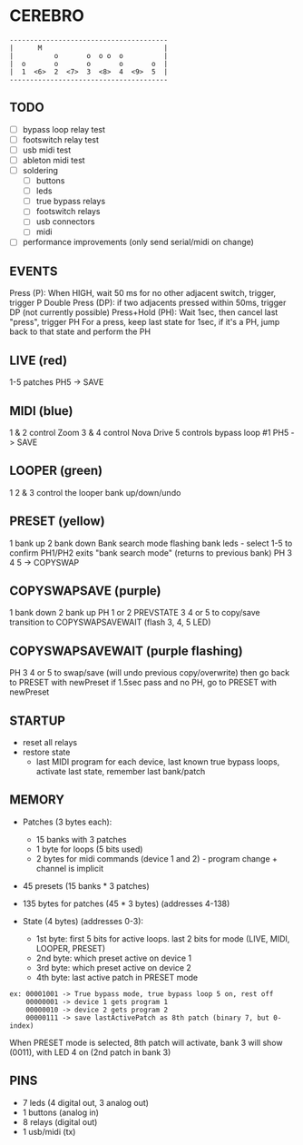 # CEREBRO
```
---------------------------------------
|      M                              |
|          o       o  o o  o          |
|  o       o       o       o       o  |
|  1  <6>  2  <7>  3  <8>  4  <9>  5  |
---------------------------------------
```

## TODO

- [ ] bypass loop relay test
- [ ] footswitch relay test
- [ ] usb midi test
- [ ] ableton midi test
- [ ] soldering
  - [ ] buttons
  - [ ] leds
  - [ ] true bypass relays
  - [ ] footswitch relays
  - [ ] usb connectors
  - [ ] midi
- [ ] performance improvements (only send serial/midi on change)

## EVENTS
Press (P): When HIGH, wait 50 ms for no other adjacent switch, trigger, trigger P
Double Press (DP): if two adjacents pressed within 50ms, trigger DP (not currently possible)
Press+Hold (PH): Wait 1sec, then cancel last "press", trigger PH
For a press, keep last state for 1sec, if it's a PH, jump back to that state and perform the PH


## LIVE (red)
1-5 patches
PH5 -> SAVE


## MIDI (blue)
1 & 2 control Zoom
3 & 4 control Nova Drive
5 controls bypass loop #1
PH5 -> SAVE


## LOOPER (green)
1 2 & 3 control the looper bank up/down/undo


## PRESET (yellow)
1 bank up
2 bank down
Bank search mode flashing bank leds - select 1-5 to confirm
PH1/PH2 exits "bank search mode" (returns to previous bank)
PH 3 4 5 -> COPYSWAP

## COPYSWAPSAVE (purple)
1 bank down
2 bank up
PH 1 or 2 PREVSTATE
3 4 or 5 to copy/save transition to COPYSWAPSAVEWAIT (flash 3, 4, 5 LED)

## COPYSWAPSAVEWAIT (purple flashing)
PH 3 4 or 5 to swap/save (will undo previous copy/overwrite) then go back to PRESET with newPreset
if 1.5sec pass and no PH, go to PRESET with newPreset

## STARTUP
- reset all relays
- restore state
  - last MIDI program for each device, last known true bypass loops, activate last state, remember last bank/patch

## MEMORY
- Patches (3 bytes each):
  - 15 banks with 3 patches
  - 1 byte for loops (5 bits used)
  - 2 bytes for midi commands (device 1 and 2) - program change + channel is implicit

- 45 presets (15 banks * 3 patches)
- 135 bytes for patches (45 * 3 bytes) (addresses 4-138)

- State (4 bytes) (addresses 0-3):
  - 1st byte: first 5 bits for active loops. last 2 bits for mode (LIVE, MIDI, LOOPER, PRESET)
  - 2nd byte: which preset active on device 1
  - 3rd byte: which preset active on device 2
  - 4th byte: last active patch in PRESET mode

```
ex: 00001001 -> True bypass mode, true bypass loop 5 on, rest off
    00000001 -> device 1 gets program 1
    00000010 -> device 2 gets program 2
    00000111 -> save lastActivePatch as 8th patch (binary 7, but 0-index)
```

When PRESET mode is selected, 8th patch will activate, bank 3 will show (0011), with LED 4 on (2nd patch in bank 3)

## PINS
- 7 leds (4 digital out, 3 analog out)
- 1 buttons (analog in)
- 8 relays (digital out)
- 1 usb/midi (tx)
